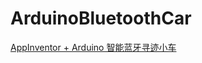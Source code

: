 # ArduinoBluetoothCar

[AppInventor + Arduino 智能蓝牙寻迹小车](http://www.arduino.cn/thread-17552-1-1.html)
